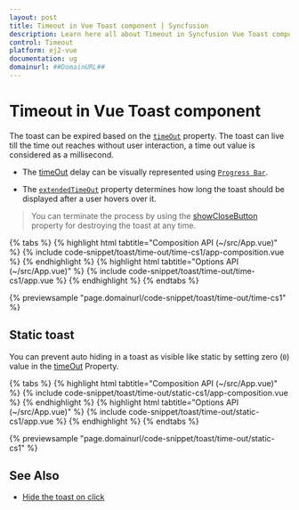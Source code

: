 ```yaml
---
layout: post
title: Timeout in Vue Toast component | Syncfusion
description: Learn here all about Timeout in Syncfusion Vue Toast component of Syncfusion Essential JS 2 and more.
control: Timeout 
platform: ej2-vue
documentation: ug
domainurl: ##DomainURL##
---
```


# Timeout in Vue Toast component

The toast can be expired based on the [`timeOut`](https://ej2.syncfusion.com/vue/documentation/api/toast/#timeout) property. The toast can live till the time out reaches without user interaction, a time out value is considered as a millisecond.

* The [timeOut](https://ej2.syncfusion.com/vue/documentation/api/toast/#timeout) delay can be visually represented using [`Progress Bar`](./config/#progress-bar).

* The [`extendedTimeOut`](https://ej2.syncfusion.com/vue/documentation/api/toast/#extendedtimeout) property determines how long the toast should be displayed after a user hovers over it.

> You can terminate the process by using the [showCloseButton](https://ej2.syncfusion.com/vue/documentation/api/toast/#showclosebutton) property for destroying the toast at any time.

{% tabs %}
{% highlight html tabtitle="Composition API (~/src/App.vue)" %}
{% include code-snippet/toast/time-out/time-cs1/app-composition.vue %}
{% endhighlight %}
{% highlight html tabtitle="Options API (~/src/App.vue)" %}
{% include code-snippet/toast/time-out/time-cs1/app.vue %}
{% endhighlight %}
{% endtabs %}
        
{% previewsample "page.domainurl/code-snippet/toast/time-out/time-cs1" %}

## Static toast

You can prevent auto hiding in a toast as visible like static by setting zero (`0`) value in the [timeOut](https://ej2.syncfusion.com/vue/documentation/api/toast/#timeout) Property.

{% tabs %}
{% highlight html tabtitle="Composition API (~/src/App.vue)" %}
{% include code-snippet/toast/time-out/static-cs1/app-composition.vue %}
{% endhighlight %}
{% highlight html tabtitle="Options API (~/src/App.vue)" %}
{% include code-snippet/toast/time-out/static-cs1/app.vue %}
{% endhighlight %}
{% endtabs %}
        
{% previewsample "page.domainurl/code-snippet/toast/time-out/static-cs1" %}

## See Also

* [Hide the toast on click](./how-to/close-the-toast-with-click-tap)